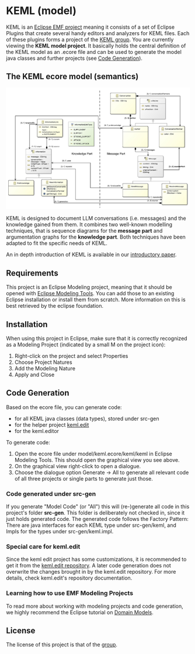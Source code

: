 # KEML (model)

KEML is an [Eclipse EMF project](https://projects.eclipse.org/projects/modeling.emf.emf) meaning it consists of a set of Eclipse Plugins that create several handy editors and analyzers for KEML files. Each of these plugins forms a project of the [KEML group](https://gitlab.uni-koblenz.de/keml). You are currently viewing the **KEML model project**. It basically holds the central definition of the KEML model as an .ecore file and can be used to generate the model java classes and further projects (see [Code Generation](#Code-Generation)).

## The KEML ecore model (semantics)

![KEML model v2.0.0](model/keml.jpg "KEML model in v2.0.0")

KEML is designed to document LLM conversations (i.e. messages) and the knowledge gained from them.
It combines two well-known modelling techniques, that is sequence diagrams for the **message part** and argumentation graphs for the **knowledge part**.
Both techniques have been adapted to fit the specific needs of KEML.

An in depth introduction of KEML is available in our [introductory paper](https://doi.org/10.1145/3652620.3687809).


## Requirements
This project is an Eclipse Modeling project, meaning that it should be opened with [Eclipse Modeling Tools](https://www.eclipse.org/downloads/packages/release/2024-03/r/eclipse-modeling-tools). You can add those to an existing Eclipse installation or install them from scratch. More information on this is best retrieved by the eclipse foundation.

## Installation
When using this project in Eclipse, make sure that it is correctly recognized as a Modeling Project (indicated by a small M on the project icon):

1. Right-click on the project and select Properties
2. Choose Project Natures
3. Add the Modeling Nature
4. Apply and Close

## Code Generation
Based on the ecore file, you can generate code:
* for all KEML java classes (data types), stored under src-gen
* for the helper project [keml.edit](https://github.com/keml-group/keml.edit)
* for the keml.editor

To generate code:
1. Open the ecore file under model/keml.ecore/keml/keml in Eclipse Modeling Tools.
This should open the graphical view you see above.
2. On the graphical view right-click to open a dialogue.
3. Choose the dialogue option Generate -> All to generate all relevant code of all three projects or single parts to generate just those.

### Code generated under src-gen
If you generate "Model Code" (or "All") this will (re-)generate all code in this project's folder **src-gen**. This folder is deliberately not checked in, since it just holds generated code.
The generated code follows the Factory Pattern:
There are java interfaces for each KEML type under src-gen/keml, and Impls for the types under src-gen/keml.impl.

### Special care for keml.edit
Since the keml edit project has some customizations, it is recommended to get it from the [keml.edit repository](https://github.com/keml-group/keml.edit). A later code generation does not overwrite the changes brought in by the keml.edit repository.
For more details, check keml.edit's repository documentation.

### Learning how to use EMF Modeling Projects
To read more about working with modeling projects and code generation, we highly recommend the Eclipse tutorial on [Domain Models](https://wiki.eclipse.org/Sirius/Tutorials/DomainModelTutorial).


## License
The license of this project is that of the [group](https://github.com/keml-group).
